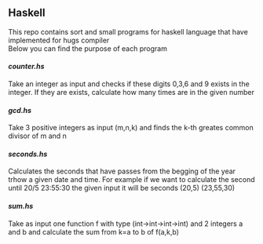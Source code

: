 ## Haskell

This repo contains sort and small programs for haskell language that have implemented for hugs compiler   
Below you can find the purpose of each program

#### **_counter.hs_**
Take an integer as input and checks if these digits 0,3,6 and 9 exists in the integer. If they are exists, calculate how many times are in the given number

#### **_gcd.hs_**
Take 3 positive integers as input (m,n,k) and finds the k-th greates common divisor of m and n

#### **_seconds.hs_**
Calculates the seconds that have passes from the begging of the year trhow a given date and time. For example if we want to calculate the second until 20/5 23:55:30
the given input it will be seconds (20,5) (23,55,30)

#### **_sum.hs_**
Take as input one function f with type (int->int->int->int) and 2 integers a and b and calculate the sum from k=a to b of f(a,k,b)
